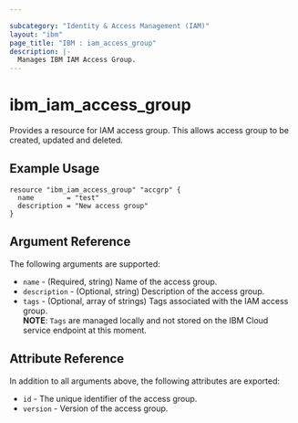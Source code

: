 ```yaml
---

subcategory: "Identity & Access Management (IAM)"
layout: "ibm"
page_title: "IBM : iam_access_group"
description: |-
  Manages IBM IAM Access Group.
---
```


# ibm\_iam_access_group

Provides a resource for IAM access group. This allows access group to be created, updated and deleted.

## Example Usage

```hcl
resource "ibm_iam_access_group" "accgrp" {
  name        = "test"
  description = "New access group"
}
```

## Argument Reference

The following arguments are supported:

* `name` - (Required, string) Name of the access group.
* `description` - (Optional, string) Description of the access group.
* `tags` - (Optional, array of strings) Tags associated with the IAM access group.  
  **NOTE**: `Tags` are managed locally and not stored on the IBM Cloud service endpoint at this moment.

## Attribute Reference

In addition to all arguments above, the following attributes are exported:

* `id` - The unique identifier of the access group.
* `version` - Version of the access group.
